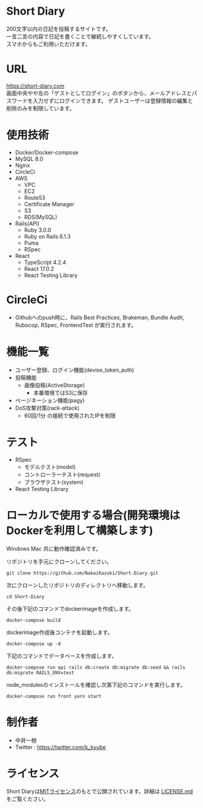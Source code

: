 # Short Diary

 200文字以内の日記を投稿するサイトです。<br >
 一言二言の内容で日記を書くことで継続しやすくしています。 <br >
 スマホからもご利用いただけます。

# URL

<https://short-diary.com> <br >
画面中央やや左の「ゲストとしてログイン」のボタンから、メールアドレスとパスワードを入力せずにログインできます。
ゲストユーザーは登録情報の編集と削除のみを制限しています。

# 使用技術

- Docker/Docker-compose
- MySQL 8.0
- Nginx
- CircleCi
- AWS
  - VPC
  - EC2
  - Route53
  - Certificate Manager
  - S3
  - RDS(MySQL)
- Rails(API)
  - Ruby 3.0.0
  - Ruby on Rails 6.1.3
  - Puma
  - RSpec
- React
  - TypeScript 4.2.4
  - React 17.0.2
  - React Testing Library

# CircleCi

- Githubへのpush時に、Rails Best Practices, Brakeman, Bundle Audit, Rubocop, RSpec, FrontendTest が実行されます。

# 機能一覧

- ユーザー登録、ログイン機能(devise_token_auth)
- 投稿機能
  - 画像投稿(ActiveStorage)
    - 本番環境ではS3に保存
- ページネーション機能(pagy)
- DoS攻撃対策(rack-attack)
  - 60回/1分 の接続で使用されたIPを制限

# テスト

- RSpec
  - モデルテスト(model)
  - コントローラーテスト(request)
  - ブラウザテスト(system)
- React Testing Library

# ローカルで使用する場合(開発環境はDockerを利用して構築します)
Windows Mac 共に動作確認済みです。

リポジトリを手元にクローンしてください。

```
git clone https://github.com/NakaiKazuki/Short-Diary.git
```

次にクローンしたリポジトリのディレクトリへ移動します。

```
cd Short-Diary
```

その後下記のコマンドでdockerimageを作成します。

```
docker-compose build
```

dockerimage作成後コンテナを起動します。

```
docker-compose up -d
```

下記のコマンドでデータベースを作成します。

```
docker-compose run api rails db:create db:migrate db:seed && rails db:migrate RAILS_ENV=test
```

node_modulesのインストールを確認し次第下記のコマンドを実行します。

```
docker-compose run front yarn start
```

# 制作者

- 中井一樹
- Twitter : <https://twitter.com/k_kyube>

# ライセンス

Short Diaryは[MITライセンス](https://en.wikipedia.org/wiki/MIT_License)のもとで公開されています。詳細は [LICENSE.md](https://github.com/NakaiKazuki/Short-Diary/blob/master/LICENSE.md) をご覧ください。
